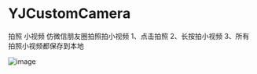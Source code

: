 # YJCustomCamera
拍照 小视频
仿微信朋友圈拍照拍小视频
1、点击拍照
2、长按拍小视频
3、所有拍照小视频都保存到本地

![image](https://github.com/229201093@qq.com/YJCustomCamera/raw/master/resource/IMG_0288.PNG)
